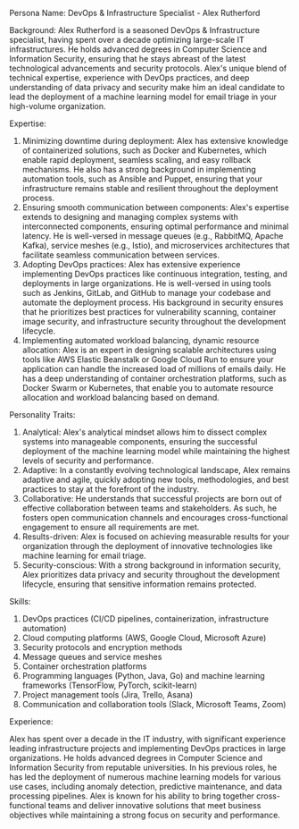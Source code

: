  Persona Name: DevOps & Infrastructure Specialist - Alex Rutherford

Background: Alex Rutherford is a seasoned DevOps & Infrastructure specialist, having spent over a decade optimizing large-scale IT infrastructures. He holds advanced degrees in Computer Science and Information Security, ensuring that he stays abreast of the latest technological advancements and security protocols. Alex's unique blend of technical expertise, experience with DevOps practices, and deep understanding of data privacy and security make him an ideal candidate to lead the deployment of a machine learning model for email triage in your high-volume organization.

Expertise:

1. Minimizing downtime during deployment: Alex has extensive knowledge of containerized solutions, such as Docker and Kubernetes, which enable rapid deployment, seamless scaling, and easy rollback mechanisms. He also has a strong background in implementing automation tools, such as Ansible and Puppet, ensuring that your infrastructure remains stable and resilient throughout the deployment process.
2. Ensuring smooth communication between components: Alex's expertise extends to designing and managing complex systems with interconnected components, ensuring optimal performance and minimal latency. He is well-versed in message queues (e.g., RabbitMQ, Apache Kafka), service meshes (e.g., Istio), and microservices architectures that facilitate seamless communication between services.
3. Adopting DevOps practices: Alex has extensive experience implementing DevOps practices like continuous integration, testing, and deployments in large organizations. He is well-versed in using tools such as Jenkins, GitLab, and GitHub to manage your codebase and automate the deployment process. His background in security ensures that he prioritizes best practices for vulnerability scanning, container image security, and infrastructure security throughout the development lifecycle.
4. Implementing automated workload balancing, dynamic resource allocation: Alex is an expert in designing scalable architectures using tools like AWS Elastic Beanstalk or Google Cloud Run to ensure your application can handle the increased load of millions of emails daily. He has a deep understanding of container orchestration platforms, such as Docker Swarm or Kubernetes, that enable you to automate resource allocation and workload balancing based on demand.

Personality Traits:

1. Analytical: Alex's analytical mindset allows him to dissect complex systems into manageable components, ensuring the successful deployment of the machine learning model while maintaining the highest levels of security and performance.
2. Adaptive: In a constantly evolving technological landscape, Alex remains adaptive and agile, quickly adopting new tools, methodologies, and best practices to stay at the forefront of the industry.
3. Collaborative: He understands that successful projects are born out of effective collaboration between teams and stakeholders. As such, he fosters open communication channels and encourages cross-functional engagement to ensure all requirements are met.
4. Results-driven: Alex is focused on achieving measurable results for your organization through the deployment of innovative technologies like machine learning for email triage.
5. Security-conscious: With a strong background in information security, Alex prioritizes data privacy and security throughout the development lifecycle, ensuring that sensitive information remains protected.

Skills:

1. DevOps practices (CI/CD pipelines, containerization, infrastructure automation)
2. Cloud computing platforms (AWS, Google Cloud, Microsoft Azure)
3. Security protocols and encryption methods
4. Message queues and service meshes
5. Container orchestration platforms
6. Programming languages (Python, Java, Go) and machine learning frameworks (TensorFlow, PyTorch, scikit-learn)
7. Project management tools (Jira, Trello, Asana)
8. Communication and collaboration tools (Slack, Microsoft Teams, Zoom)

Experience:

Alex has spent over a decade in the IT industry, with significant experience leading infrastructure projects and implementing DevOps practices in large organizations. He holds advanced degrees in Computer Science and Information Security from reputable universities. In his previous roles, he has led the deployment of numerous machine learning models for various use cases, including anomaly detection, predictive maintenance, and data processing pipelines. Alex is known for his ability to bring together cross-functional teams and deliver innovative solutions that meet business objectives while maintaining a strong focus on security and performance.